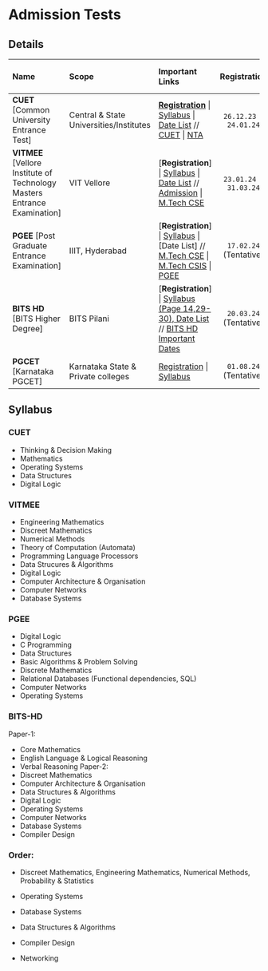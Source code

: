 # Admission Tests

## Details
| Name | Scope | Important Links | Registration | Admit Card | Exam Date \& Time | Councelling | Seat Allotment |
|:----------|:----------|:---------|:----------:|:----------:|:----------:|:----------:|:----------:|
| **CUET** \[Common University Entrance Test\] | Central \& State Universities/Institutes | [**Registration**](https://pgcuet.samarth.ac.in/index.php/app/registration/instructions) \| [Syllabus](https://cdnasb.samarth.ac.in/v2/2024/pg/pg-site-admin24/syllabus/science-pdf/computer-science-and-information-technology-scqp09-.pdf) \| [Date List](https://cdnasb.samarth.ac.in/v2/2024/pg/pg-site-admin24/public-notice/Public+Notice+regarding+for+launch+of+application+for+CUET+(PG)+-+2024.pdf) // [CUET](https://pgcuet.samarth.ac.in/) \| [NTA](https://nta.ac.in/) | `26.12.23` - `24.01.24` | `07.03.24` | `11.03.24` - `28.03.24` (Tentative) | TBA | TBA |
| **VITMEE** \[Vellore Institute of Technology Masters Entrance Examination\] | VIT Vellore | \[**Registration**\] \| [Syllabus](https://vit.ac.in/sites/default/files/vitmee/VITMEE-M.TechMCA-Syllabus-2023.pdf) \| [Date List](https://vit.ac.in/all-courses/pg/m.tech-programmes) // [Admission](https://vit.ac.in/all-courses/pg/m.tech-programmes) \| [M.Tech CSE](https://vit.ac.in/schools/school-of-computer-science-and-engineering-for-pg-courses) | `23.01.24` - `31.03.24` | TBA | `05.05.24` | `12.05.24` - `14.05.24` | `24.05.24` |
| **PGEE** \[Post Graduate Entrance Examination\] | IIIT, Hyderabad | \[**Registration**\] \| [Syllabus](https://pgadmissions.iiit.ac.in/monsoon_syllabus/) \| \[Date List\] // [M.Tech CSE](https://www.iiit.ac.in/academics/postgraduate/mtech/cse/) \| [M.Tech CSIS](https://www.iiit.ac.in/academics/postgraduate/mtech/csis/) \| [PGEE](https://pgadmissions.iiit.ac.in/pgee/) | `17.02.24` (Tentative) | `06.03.24` (Tentative) | `06.05.24` (Tentative) | TBA | TBA |
| **BITS HD** \[BITS Higher Degree\] | BITS Pilani | \[**Registration**\] \| [Syllabus (Page 14,29-30), Date List](https://www.bitsadmission.com/2023/hd/HD_Brochure_2023_24.pdf?2452022) // [BITS HD Important Dates](https://www.bitsadmission.com/hdmain.aspx?id=1262015#Impdates) | `20.03.24` (Tentative) | TBA | `20.05.24` and `27.05.24` (Tentative) | TBA | TBA |
| **PGCET** \[Karnataka PGCET\] | Karnataka State & Private colleges | [Registration](https://cetonline.karnataka.gov.in/kea/) \| [Syllabus](https://images.collegedunia.com/public/image/Karnataka_PGCET_Computer_Science_Engineering_Syllabus_6d864dfbe579ede88e97cabf7e1e485b.pdf) | `01.08.24` (Tentative) | TBA | `15.09.24` (Tentative) | TBA | TBA |

## Syllabus

### CUET
- Thinking & Decision Making
- Mathematics
- Operating Systems
- Data Structures
- Digital Logic

### VITMEE
- Engineering Mathematics
- Discreet Mathematics
- Numerical Methods
- Theory of Computation (Automata)
- Programming Language Processors
- Data Strucures & Algorithms
- Digital Logic
- Computer Architecture & Organisation
- Computer Networks
- Database Systems

### PGEE
- Digital Logic
- C Programming
- Data Structures
- Basic Algorithms & Problem Solving
- Discrete Mathematics
- Relational Databases (Functional dependencies, SQL)
- Computer Networks
- Operating Systems

### BITS-HD
Paper-1:
- Core Mathematics
- English Language & Logical Reasoning
- Verbal Reasoning
Paper-2:
- Discreet Mathematics
- Computer Architecture & Organisation
- Data Structures & Algorithms
- Digital Logic
- Operating Systems
- Computer Networks
- Database Systems
- Compiler Design

### Order:
- Discreet Mathematics, Engineering Mathematics, Numerical Methods, Probability & Statistics
- Operating Systems
- Database Systems

- Data Structures & Algorithms
- Compiler Design
- Networking
